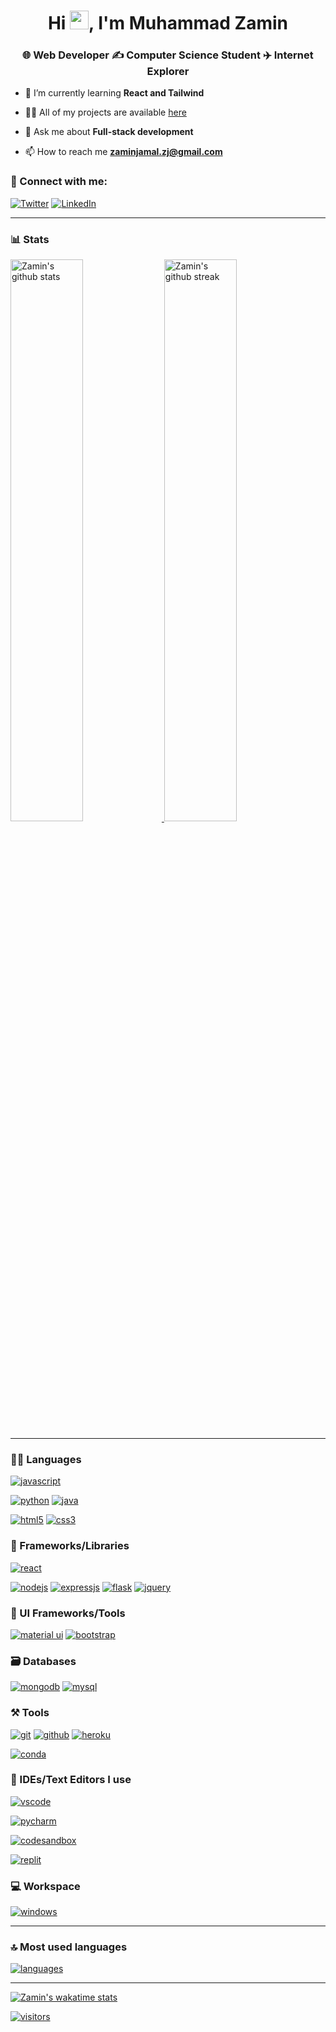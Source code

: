 <!--
**mz-pixel/mz-pixel** is a ✨ _special_ ✨ repository because its `README.md` (this file) appears on your GitHub profile.

Here are some ideas to get you started:

- 🔭 I’m currently working on ...
- 🌱 I’m currently learning ...
- 👯 I’m looking to collaborate on ...
- 🤔 I’m looking for help with ...
- 💬 Ask me about ...
- 📫 How to reach me: ...
- 😄 Pronouns: ...
- ⚡ Fun fact: ...
-->

<h1 align="center">Hi <a href="https://github.com/mz-pixel"><img src="https://raw.githubusercontent.com/MartinHeinz/MartinHeinz/master/wave.gif" width="30"></a>, I'm Muhammad Zamin</h1>
<h3 align="center">🌐 Web Developer ✍️ Computer Science Student ✈️ Internet Explorer</h3>

- 🌱 I’m currently learning **React and Tailwind**

- 👨‍💻 All of my projects are available [here](https://github.com/mz-pixel)

- 💬 Ask me about **Full-stack development**

- 📫 How to reach me **zaminjamal.zj@gmail.com**

### 🤝 Connect with me:

<!-- [![Portfolio](https://img.shields.io/badge/Portfolio-000000?style=for-the-badge&logo=Portfolio&logoColor=white)](https://github.com/mz-pixel) -->

[![Twitter](https://img.shields.io/badge/Twitter-1DA1F2?style=for-the-badge&logo=twitter&logoColor=white)](https://twitter.com/zaminjamal)
[![LinkedIn](https://img.shields.io/badge/LinkedIn-0077B5?style=for-the-badge&logo=linkedin&logoColor=white)](https://www.linkedin.com/in/muhammad-zamin-4b4998209/)

---

### 📊 Stats

<a href="https://github.com/mz-pixel">
<img src="https://github-readme-stats.vercel.app/api?username=mz-pixel&bg_color=30,e96443,904e95&title_color=fff&text_color=fff&rank_icon=github" alt="Zamin's github stats" width="48%" >
</a>
<!-- 
![Zamin's GitHub stats](https://github-readme-stats.vercel.app/api?username=mz-pixel&bg_color=30,e96443,904e95&title_color=fff&text_color=fff&rank_icon=github) -->

<a href="https://github.com/mz-pixel">
<img src="https://github-readme-streak-stats.herokuapp.com/?user=mz-pixel&theme=github_dark&hide_border=true" alt="Zamin's github streak" width="48%" >
</a>

---

### 🧑‍💻 Languages

[![javascript](https://img.shields.io/badge/JavaScript-323330?style=for-the-badge&logo=javascript&logoColor=F7DF1E)](https://github.com/mz-pixel)

<!-- [![TypeScript](https://img.shields.io/badge/TypeScript-007ACC?style=for-the-badge&logo=typescript&logoColor=white)](https://github.com/mz-pixel) -->

[![python](https://img.shields.io/badge/Python-FFD43B?style=for-the-badge&logo=python&logoColor=darkgreen)](https://github.com/mz-pixel)
[![java](https://img.shields.io/badge/Java-ED8B00?style=for-the-badge&logo=java&logoColor=white)](https://github.com/mz-pixel)

<!-- [![c++](https://img.shields.io/badge/C%2B%2B-00599C?style=for-the-badge&logo=c%2B%2B&logoColor=white)](https://github.com/mz-pixel) -->

[![html5](https://img.shields.io/badge/HTML5-E34F26?style=for-the-badge&logo=html5&logoColor=white)](https://github.com/mz-pixel)
[![css3](https://img.shields.io/badge/CSS3-1572B6?style=for-the-badge&logo=css3&logoColor=white)](https://github.com/mz-pixel)

<!-- [![plsql](https://img.shields.io/badge/PLSQL-F80000?style=for-the-badge&logo=oracle&logoColor=black)](https://github.com/mz-pixel)
[![sqlite](https://img.shields.io/badge/SQLite-07405E?style=for-the-badge&logo=sqlite&logoColor=white)](https://github.com/mz-pixel) -->

### 🧩 Frameworks/Libraries

[![react](https://img.shields.io/badge/React-20232A?style=for-the-badge&logo=react&logoColor=61DAFB)](https://github.com/mz-pixel)

<!-- [![nextjs](https://img.shields.io/badge/Next-black?style=for-the-badge&logo=next.js&logoColor=white)](https://github.com/mz-pixel) -->

[![nodejs](https://img.shields.io/badge/Node.js-339933?style=for-the-badge&logo=nodedotjs&logoColor=white)](https://github.com/mz-pixel)
[![expressjs](https://img.shields.io/badge/Express.js-000000?style=for-the-badge&logo=express&logoColor=white)](https://github.com/mz-pixel)
[![flask](https://img.shields.io/badge/Flask-000000?style=for-the-badge&logo=flask&logoColor=white)](https://github.com/mz-pixel)
[![jquery](https://img.shields.io/badge/jQuery-0769AD?style=for-the-badge&logo=jquery&logoColor=white)](https://github.com/mz-pixel)

### 💅 UI Frameworks/Tools

<!-- [![sass](https://img.shields.io/badge/Sass-CC6699?style=for-the-badge&logo=sass&logoColor=white)](https://github.com/mz-pixel)
[![Chakra](https://img.shields.io/badge/chakra-%234ED1C5.svg?style=for-the-badge&logo=chakraui&logoColor=white)](https://github.com/mz-pixel) -->
<!-- [![Next UI](https://img.shields.io/badge/NextUI-black?style=for-the-badge&logo=next.js&logoColor=white)](https://github.com/mz-pixel) -->

[![material ui](https://img.shields.io/badge/Material%20UI-007FFF?style=for-the-badge&logo=mui&logoColor=white)](https://github.com/mz-pixel)
[![bootstrap](https://img.shields.io/badge/Bootstrap-563D7C?style=for-the-badge&logo=bootstrap&logoColor=white)](https://github.com/mz-pixel)

### 🗃️ Databases

[![mongodb](https://img.shields.io/badge/MongoDB-4EA94B?style=for-the-badge&logo=mongodb&logoColor=white)](https://github.com/mz-pixel)
[![mysql](https://img.shields.io/badge/MySQL-005C84?style=for-the-badge&logo=mysql&logoColor=white)](https://github.com/mz-pixel)

### ⚒️ Tools

[![git](https://img.shields.io/badge/GIT-E44C30?style=for-the-badge&logo=git&logoColor=white)](https://github.com/mz-pixel)
[![github](https://img.shields.io/badge/GitHub-100000?style=for-the-badge&logo=github&logoColor=white)](https://github.com/mz-pixel)
[![heroku](https://img.shields.io/badge/Heroku-430098?style=for-the-badge&logo=heroku&logoColor=white)](https://github.com/mz-pixel)

<!-- [![firebase](https://img.shields.io/badge/firebase-ffca28?style=for-the-badge&logo=firebase&logoColor=black)](https://github.com/mz-pixel)
[![netlify](https://img.shields.io/badge/Netlify-00C7B7?style=for-the-badge&logo=netlify&logoColor=white)](https://github.com/mz-pixel)
[![Vercel](https://img.shields.io/badge/vercel-%23000000.svg?style=for-the-badge&logo=vercel&logoColor=white)](https://github.com/mz-pixel) -->

<!-- [![postman](https://img.shields.io/badge/Postman-FF6C37?style=for-the-badge&logo=Postman&logoColor=white)](https://github.com/mz-pixel)
[![docker](https://img.shields.io/badge/Docker-2CA5E0?style=for-the-badge&logo=docker&logoColor=white)](https://github.com/mz-pixel)
[![twilio](https://img.shields.io/badge/Twilio-F22F46?style=for-the-badge&logo=Twilio&logoColor=white)](https://github.com/mz-pixel)
[![Yarn](https://img.shields.io/badge/yarn-%232C8EBB.svg?style=for-the-badge&logo=yarn&logoColor=white)](https://github.com/mz-pixel)
[![pypi](https://img.shields.io/badge/pypi-3775A9?style=for-the-badge&logo=pypi&logoColor=white)](https://github.com/mz-pixel) -->

[![conda](https://img.shields.io/badge/conda-342B029.svg?&style=for-the-badge&logo=anaconda&logoColor=white)](https://github.com/mz-pixel)

<!-- [![gitkraken](https://img.shields.io/badge/GitKraken-179287?style=for-the-badge&logo=GitKraken&logoColor=white)](https://github.com/mz-pixel) -->

### 🧠 IDEs/Text Editors I use

[![vscode](https://img.shields.io/badge/Visual_Studio_Code-0078D4?style=for-the-badge&logo=visual%20studio%20code&logoColor=white)](https://github.com/mz-pixel)

<!-- [![webstorm](https://img.shields.io/badge/WebStorm-000000?style=for-the-badge&logo=WebStorm&logoColor=white)](https://github.com/mz-pixel) -->

[![pycharm](https://img.shields.io/badge/PyCharm-000000.svg?&style=for-the-badge&logo=PyCharm&logoColor=white)](https://github.com/mz-pixel)

<!-- [![intellijidea](https://img.shields.io/badge/IntelliJIDEA-000000.svg?style=for-the-badge&logo=intellij-idea&logoColor=white)](https://github.com/mz-pixel) -->

[![codesandbox](https://img.shields.io/badge/Codesandbox-000000?style=for-the-badge&logo=CodeSandbox&logoColor=white)](https://github.com/mz-pixel)

<!-- [![notepad++](https://img.shields.io/badge/Notepad++-90E59A.svg?style=for-the-badge&logo=notepad%2B%2B&logoColor=black)](https://github.com/mz-pixel) -->

[![replit](https://img.shields.io/badge/replit-667881?style=for-the-badge&logo=replit&logoColor=white)](https://github.com/mz-pixel)

### 💻 Workspace

<!-- [![Linux](https://img.shields.io/badge/Pop!_OS-48B9C7?style=for-the-badge&logo=Pop!_OS&logoColor=white)](https://github.com/mz-pixel) -->

[![windows](https://img.shields.io/badge/Windows-0078D6?style=for-the-badge&logo=windows&logoColor=white)](https://github.com/mz-pixel)

---

### 🔝 Most used languages

<a href="https://github.com/mz-pixel">
<img alt="languages" src="https://github-readme-stats.vercel.app/api/top-langs/?username=mz-pixel&theme=github_dark&hide_border=true&hide=Jupyter%20Notebook,css,html,scss&layout=compact" />
</a>

---

<!--
<details>
  <summary>🧑‍🔬 This week I did</summary>
   -->

[![Zamin's wakatime stats](https://github-readme-stats.vercel.app/api/wakatime?username=@muhammadz&theme=github_dark&hide_border=true&v=2)](https://wakatime.com/@muhammadz)

<!--
[![Zamin's wakatime stats](https://wakatime.com/share/@muhammadz/a30fad49-c2ac-41ce-9f81-5a06c1eb0612.svg)](https://github.com/anuraghazra/github-readme-stats) -->

<!-- </details> -->

[![visitors](https://visitor-badge.laobi.icu/badge?page_id=mz-pixel.mz-pixel)](https://github.com/mz-pixel)

